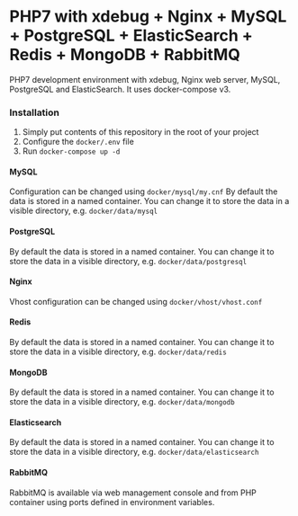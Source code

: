 # PHP7 with xdebug + Nginx + MySQL + PostgreSQL + ElasticSearch + Redis + MongoDB + RabbitMQ #

PHP7 development environment with xdebug, Nginx
web server, MySQL, PostgreSQL and ElasticSearch.
It uses docker-compose v3.

### Installation ###

1. Simply put contents of this repository in
the root of your project
2. Configure the ``` docker/.env ``` file
3. Run ``` docker-compose up -d ```

#### MySQL ####

Configuration can be changed using 
``` docker/mysql/my.cnf ```
By default the data is stored in a named
container. You can change it to store
the data in a visible directory,
e.g. ``` docker/data/mysql ```

#### PostgreSQL ####

By default the data is stored in a named
container. You can change it to store
the data in a visible directory,
e.g. ``` docker/data/postgresql ```

#### Nginx ####

Vhost configuration can be changed using 
 ``` docker/vhost/vhost.conf ```
 
#### Redis ####

By default the data is stored in a named
container. You can change it to store
the data in a visible directory,
e.g. ``` docker/data/redis ``` 

#### MongoDB ####

By default the data is stored in a named
container. You can change it to store
the data in a visible directory,
e.g. ``` docker/data/mongodb ``` 

#### Elasticsearch ####

By default the data is stored in a named
container. You can change it to store
the data in a visible directory,
e.g. ``` docker/data/elasticsearch ``` 

#### RabbitMQ ####

RabbitMQ is available via web management console
and from PHP container using ports defined in
environment variables.